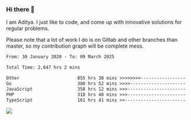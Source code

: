 ### Hi there 👋

I am Aditya. I just like to code, and come up with innovative solutions for regular problems.

Please note that a lot of work I do is on Gitlab and other branches than master, so my contribution graph will be complete mess.

<!--START_SECTION:waka-->

```txt
From: 30 January 2020 - To: 09 March 2025

Total Time: 2,647 hrs 2 mins

Other                      855 hrs 38 mins >>>>>>>>-----------------   32.32 %
Go                         380 hrs 52 mins >>>>---------------------   14.39 %
JavaScript                 358 hrs 12 mins >>>----------------------   13.53 %
PHP                        318 hrs 48 mins >>>----------------------   12.04 %
TypeScript                 161 hrs 41 mins >>-----------------------   06.11 %
```

<!--END_SECTION:waka-->

![](https://komarev.com/ghpvc/?username=BrainBuzzer)
